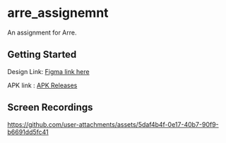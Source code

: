 # arre_assignemnt

An assignment for Arre.

## Getting Started

Design Link: [Figma link here](https://www.figma.com/design/T8XDVWt0Ve58hKSJ0Dxj18/Arr%C3%A9-Assignment-FE?node-id=0-1&t=TW6P1hVwYdUyAZOk-1)

APK link : [APK Releases](https://github.com/Shreemanarjun/arre_assignemnt/releases)

## Screen Recordings



https://github.com/user-attachments/assets/5daf4b4f-0e17-40b7-90f9-b6691dd5fc41

